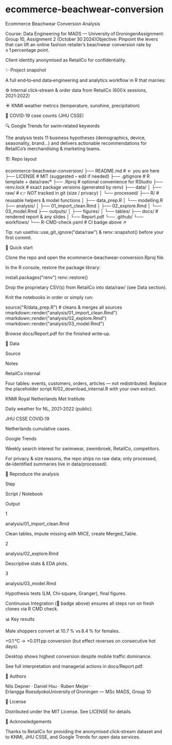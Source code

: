 # ecommerce-beachwear-conversion

Ecommerce Beachwear Conversion Analysis

Course: Data Engineering for MADS — University of GroningenAssignment: Group 10, Assignment 2 (October 30 2024)Objective: Pinpoint the levers that can lift an online fashion retailer’s beachwear conversion rate by ≥ 1 percentage point.

Client identity anonymised as RetailCo for confidentiality.




✨ Project snapshot

A full end‑to‑end data‑engineering and analytics workflow in R that marries:

⚙️ Internal click‑stream & order data from RetailCo (600 k sessions, 2021‑2022)

☀️ KNMI weather metrics (temperature, sunshine, precipitation)

🦠 COVID‑19 case counts (JHU CSSE)

🔍 Google Trends for swim‑related keywords

The analysis tests 11 business hypotheses (demographics, device, seasonality, brand…) and delivers actionable recommendations for RetailCo’s merchandising & marketing teams.

🏗️ Repo layout

ecommerce-beachwear-conversion/
├── README.md            # ← you are here
├── LICENSE              # MIT (suggested – edit if needed)
├── .gitignore           # R template + data/raw/*
├── <proj>.Rproj         # optional convenience for RStudio
├── renv.lock            # exact package versions (generated by renv)
├── data/
│   ├── raw/             # 👉 *NOT* tracked in git (size / privacy)
│   └── processed/
├── R/                   # reusable helpers & model functions
│   ├── data_prep.R
│   └── modelling.R
├── analysis/
│   ├── 01_import_clean.Rmd
│   ├── 02_explore.Rmd
│   └── 03_model.Rmd
├── outputs/
│   ├── figures/
│   └── tables/
├── docs/                # rendered report & any slides
│   └── Report.pdf
└── .github/
    └── workflows/
        └── R-CMD-check.yaml # CI badge above ↗︎

Tip: run usethis::use_git_ignore("data/raw") & renv::snapshot() before your first commit.

🚀 Quick start

Clone the repo and open the ecommerce-beachwear-conversion.Rproj file.

In the R console, restore the package library:

install.packages("renv")
renv::restore()

Drop the proprietary CSV(s) from RetailCo into data/raw/ (see Data section).

Knit the notebooks in order or simply run:

source("R/data_prep.R")       # cleans & merges all sources
rmarkdown::render("analysis/01_import_clean.Rmd")
rmarkdown::render("analysis/02_explore.Rmd")
rmarkdown::render("analysis/03_model.Rmd")

Browse docs/Report.pdf for the finished write‑up.

📄 Data

Source

Notes

RetailCo internal

Four tables: events, customers, orders, articles — not redistributed. Replace the placeholder script R/02_download_internal.R with your own extract.

KNMI Royal Netherlands Met Institute

Daily weather for NL, 2021‑2022 (public).

JHU CSSE COVID‑19

Netherlands cumulative cases.

Google Trends

Weekly search interest for swimwear, zwembroek, RetailCo, competitors.

For privacy & size reasons, the repo ships no raw data; only processed, de‑identified summaries live in data/processed/.

🔄 Reproduce the analysis

Step

Script / Notebook

Output

1

analysis/01_import_clean.Rmd

Clean tables, impute missing with MICE, create Merged_Table.

2

analysis/02_explore.Rmd

Descriptive stats & EDA plots.

3

analysis/03_model.Rmd

Hypothesis tests (LM, Chi‑square, Granger), final figures.

Continuous Integration (🔄 badge above) ensures all steps run on fresh clones via R CMD check.

📊 Key results

Male shoppers convert at 10.7 % vs 8.4 % for females.

+0.1 °C → +0.011 pp conversion (but effect reverses on consecutive hot days).

Desktop shows highest conversion despite mobile traffic dominance.

See full interpretation and managerial actions in docs/Report.pdf.

🤝 Authors

Nils Depner · Daniel Hsu · Ruben Meijer · Erlangga RoesdyokoUniversity of Groningen — MSc MADS, Group 10

📜 License

Distributed under the MIT License. See LICENSE for details.

🙌 Acknowledgements

Thanks to RetailCo for providing the anonymised click‑stream dataset and to KNMI, JHU CSSE, and Google Trends for open data services.
